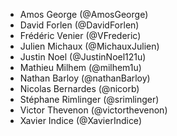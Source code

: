 - Amos George (@AmosGeorge)
- David Forlen (@DavidForlen)
- Frédéric Venier (@VFrederic)
- Julien Michaux (@MichauxJulien)
- Justin Noel (@JustinNoel121u)
- Mathieu Milhem (@milhem1u)
- Nathan Barloy (@nathanBarloy)
- Nicolas Bernardes (@nicorb)
- Stéphane Rimlinger (@srimlinger)
- Victor Thevenon (@victorthevenon)
- Xavier Indice (@XavierIndice)
